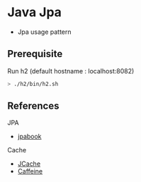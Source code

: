 # Java Jpa

- Jpa usage pattern

## Prerequisite

Run h2 (default hostname : localhost:8082)

```sh
> ./h2/bin/h2.sh
```

## References

JPA

- [jpabook](https://github.com/holyeye/jpabook)

Cache

- [JCache](https://github.com/jsr107/jsr107spec)
- [Caffeine](https://github.com/ben-manes/caffeine)
